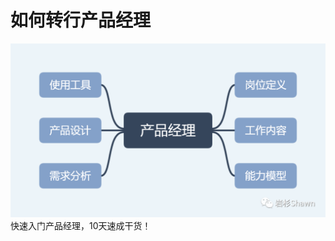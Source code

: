 # 如何转行产品经理
![首图](https://raw.githubusercontent.com/YSshawn/PM-10days/master/pic/2980541-9e086b37daa05700.png)
快速入门产品经理，10天速成干货！
